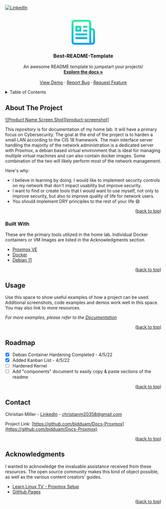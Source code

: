<div id="top"></div>
<!--
*** Thanks for checking out the Best-README-Template. If you have a suggestion
*** that would make this better, please fork the repo and create a pull request
*** or simply open an issue with the tag "enhancement".
*** Don't forget to give the project a star!
*** Thanks again! Now go create something AMAZING! :D
-->



<!-- PROJECT SHIELDS -->
<!--
*** I'm using markdown "reference style" links for readability.
*** Reference links are enclosed in brackets [ ] instead of parentheses ( ).
*** See the bottom of this document for the declaration of the reference variables
*** for contributors-url, forks-url, etc. This is an optional, concise syntax you may use.
*** https://www.markdownguide.org/basic-syntax/#reference-style-links
-->

[![LinkedIn][linkedin-shield]][linkedin-url]



<!-- PROJECT LOGO -->
<br />
<div align="center">
  <a href="https://github.com/othneildrew/Best-README-Template">
    <img src="images/logo.png" alt="Logo" width="80" height="80">
  </a>

  <h3 align="center">Best-README-Template</h3>

  <p align="center">
    An awesome README template to jumpstart your projects!
    <br />
    <a href="https://github.com/othneildrew/Best-README-Template"><strong>Explore the docs »</strong></a>
    <br />
    <br />
    <a href="https://github.com/othneildrew/Best-README-Template">View Demo</a>
    ·
    <a href="https://github.com/othneildrew/Best-README-Template/issues">Report Bug</a>
    ·
    <a href="https://github.com/othneildrew/Best-README-Template/issues">Request Feature</a>
  </p>
</div>



<!-- TABLE OF CONTENTS -->
<details>
  <summary>Table of Contents</summary>
  <ol>
    <li>
      <a href="#about-the-project">About The Project</a>
      <ul>
        <li><a href="#built-with">Built With</a></li>
      </ul>
    </li>
    <li><a href="#usage">Usage</a></li>
    <li><a href="#roadmap">Roadmap</a></li>
    <li><a href="#contact">Contact</a></li>
    <li><a href="#acknowledgments">Acknowledgments</a></li>
  </ol>
</details>



<!-- ABOUT THE PROJECT -->
## About The Project

[![Product Name Screen Shot][product-screenshot]](https://example.com)

This repository is for documentation of my home lab. It will have a primary focus on Cybersecurity. The goal at the end of the project is to harden a small LAN according to the CIS 18 framework. The main interface server handling the majority of the network administration is a dedicated server with Proxmox, a debian based virtual environment that is ideal for managing multiple virtual machines and can also contain docker images. Some combination of the two will likely perform most of the network management.

Here's why:

* I believe in learning by doing. I would like to implement security controls on my network that don't impact usability but improve security.
* I want to find or create tools that I would want to use myself, not only to improve security, but also to improve quality of life for network users.
* You should implement DRY principles to the rest of your life :smile:

<p align="right">(<a href="#top">back to top</a>)</p>



### Built With

These are the primary tools utilized in the home lab. Individual Docker containers or VM Images are listed in the Acknowledgments section.

* [Proxmox VE](https://www.proxmox.com/en/proxmox-ve/)
* [Docker](https://www.docker.com/)
* [Debian 11](https://www.debian.org/)

<p align="right">(<a href="#top">back to top</a>)</p>

<!-- USAGE EXAMPLES -->
## Usage

Use this space to show useful examples of how a project can be used. Additional screenshots, code examples and demos work well in this space. You may also link to more resources.

_For more examples, please refer to the [Documentation](https://example.com)_

<p align="right">(<a href="#top">back to top</a>)</p>



<!-- ROADMAP -->
## Roadmap

- [x] Debian Container Hardening Completed - 4/5/22
- [x] Added Kanban List - 4/5/22
- [ ] Hardened Kernel
- [ ] Add "components" document to easily copy & paste sections of the readme

<p align="right">(<a href="#top">back to top</a>)</p>



<!-- CONTACT -->
## Contact

Christian Miller - [LinkedIn](https://www.linkedin.com/in/christian-miller-266684168/) - christianm20358@gmail.com

Project Link: [https://github.com/bidduam/Docs-Proxmox](https://github.com/bidduam/Docs-Proxmox)

<p align="right">(<a href="#top">back to top</a>)</p>



<!-- ACKNOWLEDGMENTS -->
## Acknowledgments

I wanted to acknowledge the invaluable assistance received from these resources. The open source community makes this kind of object possible, as well as the various content creators' guides. 

* [Learn Linux TV - Proxmox Setup](https://www.youtube.com/channel/UCxQKHvKbmSzGMvUrVtJYnUA)
* [GitHub Pages](https://pages.github.com)

<p align="right">(<a href="#top">back to top</a>)</p>



<!-- MARKDOWN LINKS & IMAGES -->
<!-- https://www.markdownguide.org/basic-syntax/#reference-style-links -->
[linkedin-shield]: https://img.shields.io/badge/-LinkedIn-black.svg?style=for-the-badge&logo=linkedin&colorB=555
[linkedin-url]: https://www.linkedin.com/in/christian-miller-266684168/
